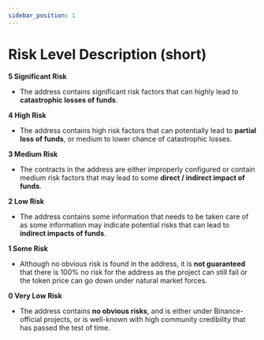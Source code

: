 ```yaml
---
sidebar_position: 1
---
```


# Risk Level Description (short)

**5 Significant Risk**
- The address contains significant risk factors that can highly lead to **catastrophic losses of funds**.

**4 High Risk**
- The address contains high risk factors that can potentially lead to **partial loss of funds**, or medium to lower chance of catastrophic losses.

**3 Medium Risk**
- The contracts in the address are either improperly configured or contain medium risk factors that may lead to some **direct / indirect impact of funds**.

**2 Low Risk**
- The address contains some information that needs to be taken care of as some information may indicate potential risks that can lead to **indirect impacts of funds**.

**1 Some Risk**
- Although no obvious risk is found in the address, it is **not guaranteed** that there is 100% no risk for the address as the project can still fail or the token price can go down under natural market forces.

**0 Very Low Risk**
- The address contains **no obvious risks**, and is either under Binance-official projects, or is well-known with high community credibility that has passed the test of time.
